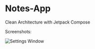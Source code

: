 # Notes-App
Clean Architecture with Jetpack Compose


Screenshots:

![Settings Window](https://raw.github.com/bogibekdev/Notes-App/master/Screenshot_2022-08-10-10-31-29-414_dev.bogibek.eslatmalar.jpg)
